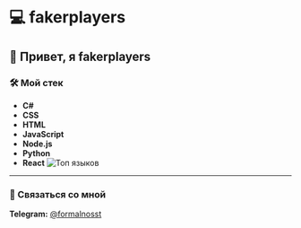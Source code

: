 # 💻 **fakerplayers**

## 👋 Привет, я **fakerplayers**

### 🛠️ Мой стек
- **C#**
- **CSS**
- **HTML**
- **JavaScript**
- **Node.js**
- **Python**
- **React**
![Топ языков](https://github-readme-stats.vercel.app/api/top-langs/?username=fakerplayers&theme=dark&hide=none)

---

### 📲 Связаться со мной
**Telegram:** [@formalnosst](https://t.me/formalnosst)
